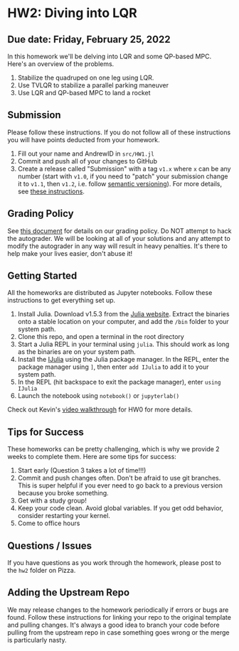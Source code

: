 # HW2: Diving into LQR
## Due date: Friday, February 25, 2022

In this homework we'll be delving into LQR and some QP-based MPC. Here's an overview of the problems.
1. Stabilize the quadruped on one leg using LQR.
2. Use TVLQR to stabilize a parallel parking maneuver
3. Use LQR and QP-based MPC to land a rocket


## Submission
Please follow these instructions. If you do not follow all of these instructions
you will have points deducted from your homework.
1. Fill out your name and AndrewID in `src/HW1.jl`
2. Commit and push all of your changes to GitHub
3. Create a release called "Submission" with a tag `v1.x` where `x` can be any number (start with `v1.0`, if you need to "patch" your submission change it to `v1.1`, then `v1.2`, i.e. follow [semantic versioning](https://semver.org/)). For more details, see [these instructions](https://github.com/Optimal-Control-16-745/JuliaIntro/blob/main/docs/Submission%20Instructions.md).


## Grading Policy
See [this document](https://github.com/Optimal-Control-16-745/JuliaIntro/blob/main/docs/Submission%20Instructions.md) for details on our grading policy. 
Do NOT attempt to hack the autograder. We will be looking at all of your 
solutions and any attempt to modify the autograder in any way will result in
heavy penalties. It's there to help make your lives easier, don't abuse it!

## Getting Started
All the homeworks are distributed as Jupyter notebooks. Follow these instructions to get everything set up.

1. Install Julia. Download v1.5.3 from the [Julia website](https://julialang.org/downloads/). Extract the binaries onto a stable location on your computer, and add the `/bin` folder to your system path.
2. Clone this repo, and open a terminal in the root directory
2. Start a Julia REPL in your terminal using `julia`. This should work as long as the binaries are on your system path.
3. Install the [IJulia](https://github.com/JuliaLang/IJulia.jl) using the Julia package manager. In the REPL, enter the package manager using `]`, then enter `add IJulia` to add it to your system path.
4. In the REPL (hit backspace to exit the package manager), enter `using IJulia`
5. Launch the notebook using `notebook()` or `jupyterlab()`

Check out Kevin's [video walkthrough](https://www.youtube.com/watch?v=I2SC1Mp3Hxs&feature=youtu.be) for HW0 for more details.


## Tips for Success
These homeworks can be pretty challenging, which is why we provide 2 weeks to complete them. Here are some tips for success:
1. Start early (Question 3 takes a lot of time!!!)
2. Commit and push changes often. Don't be afraid to use git branches. This is 
super helpful if you ever need to go back to a previous version because you broke something.
3. Get with a study group!
4. Keep your code clean. Avoid global variables. If you get odd behavior, consider restarting your kernel.
5. Come to office hours


## Questions / Issues
If you have questions as you work through the homework, please post to the 
`hw2` folder on Pizza. 

## Adding the Upstream Repo
We may release changes to the homework periodically if errors or bugs are found. Follow these instructions for linking your repo to the original template and pulling changes. It's always a good idea to branch your code before pulling from the upstream repo in case something goes wrong or the merge is particularly nasty. 
